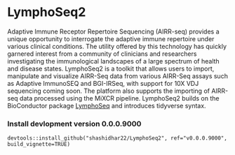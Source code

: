 # LymphoSeq2

Adaptive Immune Receptor Repertoire Sequencing (AIRR-seq) provides a unique opportunity to interrogate the adaptive immune repertoire under various clinical conditions. The utility offered by this technology has quickly garnered interest from a community of clinicians and researchers investigating the immunological landscapes of a large spectrum of health and disease states. LymphoSeq2 is a toolkit that allows users to import, manipulate and visualize AIRR-Seq data from various AIRR-Seq assays such as Adaptive ImmunoSEQ and BGI-IRSeq, with support for 10X VDJ sequencing coming soon. The platform also supports the importing of AIRR-seq data processed using the MiXCR pipeline. LymphoSeq2 builds on the BioConductor package [LymphoSeq](https://www.bioconductor.org/packages/release/bioc/html/LymphoSeq.html) and introduces tidyverse syntax.  

### Install devlopment version 0.0.0.9000

```{r}
devtools::install_github("shashidhar22/LymphoSeq2", ref="v0.0.0.9000", build_vignette=TRUE)
```

